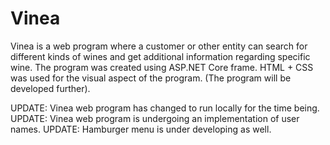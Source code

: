 # Vinea
Vinea is a web program where a customer or other entity can search for different kinds of wines and get additional information regarding specific wine. The program was created using ASP.NET Core frame. HTML + CSS was used for the visual aspect of the program. (The program will be developed further). 


UPDATE: Vinea web program has changed to run locally for the time being.
UPDATE: Vinea web program is undergoing an implementation of user names.
UPDATE: Hamburger menu is under developing as well.

